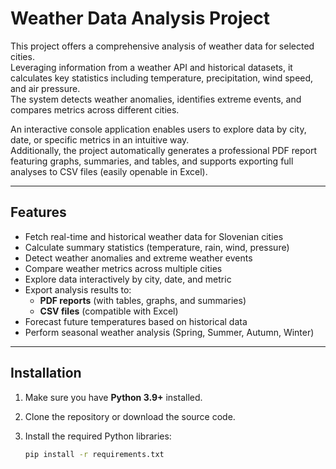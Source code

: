 # Weather Data Analysis Project

This project offers a comprehensive analysis of weather data for selected cities.  
Leveraging information from a weather API and historical datasets, it calculates key statistics including temperature, precipitation, wind speed, and air pressure.  
The system detects weather anomalies, identifies extreme events, and compares metrics across different cities.

An interactive console application enables users to explore data by city, date, or specific metrics in an intuitive way.  
Additionally, the project automatically generates a professional PDF report featuring graphs, summaries, and tables, and supports exporting full analyses to CSV files (easily openable in Excel).

---

## Features

- Fetch real-time and historical weather data for Slovenian cities
- Calculate summary statistics (temperature, rain, wind, pressure)
- Detect weather anomalies and extreme weather events
- Compare weather metrics across multiple cities
- Explore data interactively by city, date, and metric
- Export analysis results to:
  - **PDF reports** (with tables, graphs, and summaries)
  - **CSV files** (compatible with Excel)
- Forecast future temperatures based on historical data
- Perform seasonal weather analysis (Spring, Summer, Autumn, Winter)

---

## Installation

1. Make sure you have **Python 3.9+** installed.
2. Clone the repository or download the source code.
3. Install the required Python libraries:

   ```bash
   pip install -r requirements.txt

